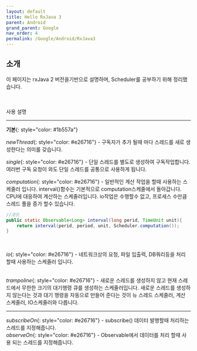 ```yaml
---
layout: default
title: Hello RxJava 3
parent: Android
grand_parent: Google
nav_order: 4
permalink: /Google/Android/RxJava3
---
```



소개
---



이 페이지는 rxJava 2 버전을기반으로 설명하며, Scheduler를 공부하기 위해 정리했습니다. 
<br/>
<br/>
<br/>

사용 설명
<hr/>

__기본__{: style="color: #1b557a"} <br >

_newThread_{: style="color: #e26716"} -  구독자가 추가 될때 마다 스레드를 새로 생성한다는 의미를 갖습니다. 
<br />


_single_{: style="color: #e26716"} - 단일 스레드를 별도로 생성하여 구독작업합니다. 여러번 구독 요청이 와도 단일 스레드를 공통으로 사용하게 됩니다. <br >

_computation_{: style="color: #e26716"} - 일반적인 계산 작업을 할때 사용하는 스케줄러 입니다. interval()함수는 기본적으로 computation스케줄에서 돌아갑니다. 
CPU에 대응하여 계산하는 스케줄러입니다. io작업은 수행할수 없고, 프로세스 수만큼 스레드 풀을 증가 할수 있습니다. 
~~~ java
//코드
public static Observable<Long> interval(long perid, TimeUnit unit){
    return interval(perid, period, unit, Scheduler.computation());
}
~~~
<br/>

_io_{: style="color: #e26716"} - 네트워크상의 요청, 파일 입출력, DB쿼리등을 처리 할때 사용하는 스케줄러 입니다.  
<br >

_trampoline_{: style="color: #e26716"} -  새로운 스레드를 생성하지 않고 현재 스레드에서 무한한 크기의 대기행령 큐를 생성하는 스케줄러입니다. 새로운 스레드를 생성하지 않는다는 것과 대기 행령을 자동으로 만들어 준다는 것이 뉴 스레드 스케줄러, 계산 스케줄러, IO스케줄러와 다릅니다. 

<hr/>

_subscribeOn_{: style="color: #e26716"} - subscribe() 데이터 발행할때 처리하는 스레드를 지정해줍니다.  <br >
_observeOn_{: style="color: #e26716"} - Observable에서 데이터를 처리 할때 사용 되는 스레드를 지정해줍니다.<br >